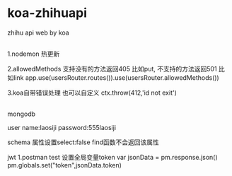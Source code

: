 # koa-zhihuapi
zhihu api web by koa

##
1.nodemon
  热更新

2.allowedMethods 支持没有的方法返回405 比如put, 不支持的方法返回501 比如link
app.use(usersRouter.routes()).use(usersRouter.allowedMethods())

3.koa自带错误处理
也可以自定义 ctx.throw(412,'id not exit')

##
mongodb

user
name:laosiji
password:555laosiji

schema
属性设置select:false  find函数不会返回该属性


jwt
1.postman 
test 设置全局变量token
var jsonData = pm.response.json()
pm.globals.set("token",jsonData.token)

